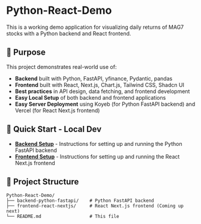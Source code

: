 # Python-React-Demo

This is a working demo application for visualizing daily returns of MAG7 stocks with a Python backend and React frontend.

## 🙏 Purpose

This project demonstrates real-world use of:

- **Backend** built with Python, FastAPI, yfinance, Pydantic, pandas
- **Frontend** built with React, Next.js, Chart.js, Tailwind CSS, Shadcn UI
- **Best practices** in API design, data fetching, and frontend development
- **Easy Local Setup** of both backend and frontend applications
- **Easy Server Deployment** using Koyeb (for Python FastAPI backend) and Vercel (for React Next.js frontend)

## 🚀 Quick Start - Local Dev

- **[Backend Setup](backend-python-fastapi/README.md)** - Instructions for setting up and running the Python FastAPI backend
- **[Frontend Setup](frontend-react-nextjs/README.md)** - Instructions for setting up and running the React Next.js frontend

## 📁 Project Structure

```
Python-React-Demo/
├── backend-python-fastapi/    # Python FastAPI backend
├── frontend-react-nextjs/     # React Next.js frontend (Coming up next)
└── README.md                  # This file
```
